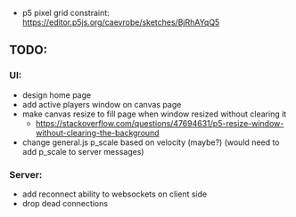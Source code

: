 * p5 pixel grid constraint: https://editor.p5js.org/caevrobe/sketches/BjRhAYqQ5


## TODO:
### UI:
 * design home page
 * add active players window on canvas page
 * make canvas resize to fill page when window resized without clearing it
   * https://stackoverflow.com/questions/47694631/p5-resize-window-without-clearing-the-background
 * change general.js p_scale based on velocity (maybe?) (would need to add p_scale to server messages)
### Server:
 * add reconnect ability to websockets on client side
 * drop dead connections
